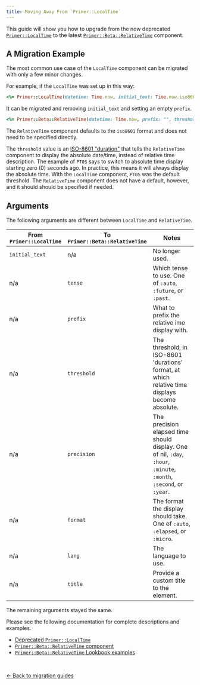 ```yaml
---
title: Moving Away From `Primer::LocalTime`
---
```


This guide will show you how to upgrade from the now deprecated
[`Primer::LocalTime`](https://primer.style/view-components/components/localtime)
to the latest [`Primer::Beta::RelativeTime`](https://primer.style/view-components/components/beta/relativetime)
component.

## A Migration Example

The most common use case of the `LocalTime` component can be migrated with only
a few minor changes.

For example, if the `LocalTime` was set up in this way:

```rb
<%= Primer::LocalTime(datetime: Time.now, initial_text: Time.now.iso8601) %>
```

It can be migrated and removing `initial_text` and setting an empty `prefix`.

```rb
<%= Primer::Beta::RelativeTime(datetime: Time.now, prefix: "", threshold: "PT0S") %>
```

The `RelativeTime` component defaults to the `iso8601` format and does not need
to be specified directly.

The `threshold` value is an [ISO-8601 "duration"](https://en.wikipedia.org/wiki/ISO_8601#Durations) that tells the `RelativeTime`
component to display the absolute date/time, instead of relative time
description. The example of `PT0S` says to switch to absolute time display
starting zero (0) seconds ago. In practice, this means it will always display
the absolute time. With the `LocalTime` component, `PT0S` was the default
threshold. The `RelativeTime` component does not have a default, however, and
it should should be specified if needed.

## Arguments

The following arguments are different between `LocalTime` and `RelativeTime`.

| From `Primer::LocalTime` | To `Primer::Beta::RelativeTime` | Notes |
|--------------------------|---------------------------------|-------|
| `initial_text` | n/a         | No longer used.                                                                                                     |
| n/a            | `tense`     | Which tense to use. One of `:auto`, `:future`, or `:past`.                                                          |
| n/a            | `prefix`    | What to prefix the relative ime display with.                                                                       |
| n/a            | `threshold` | The threshold, in ISO-8601 'durations' format, at which relative time displays become absolute.                                                      |
| n/a            | `precision` | The precision elapsed time should display. One of nil, `:day`, `:hour`, `:minute`, `:month`, `:second`, or `:year`. |
| n/a            | `format`    | The format the display should take. One of `:auto`, `:elapsed`, or `:micro`.                                        |
| n/a            | `lang`      | The language to use.                                                                                                |
| n/a            | `title`     | Provide a custom title to the element.                                                                              |

The remaining arguments stayed the same.

Please see the following documentation for complete descriptions and examples.

* [Deprecated `Primer::LocalTime`](https://primer.style/view-components/components/localtime)
* [`Primer::Beta::RelativeTime` component](https://primer.style/view-components/components/beta/relativetime)
* [`Primer::Beta::RelativeTime` Lookbook examples](https://primer.style/view-components/lookbook/inspect/primer/beta/relativetime/default)

<p>&nbsp;</p>

[&larr; Back to migration guides](https://primer.style/view-components/migration)
